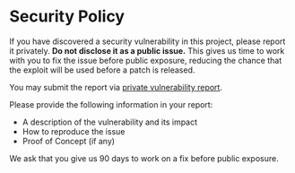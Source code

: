 # Security Policy

If you have discovered a security vulnerability in this project, please report it
privately. **Do not disclose it as a public issue.** This gives us time to work with you
to fix the issue before public exposure, reducing the chance that the exploit will be
used before a patch is released.

You may submit the report via [private vulnerability report].

Please provide the following information in your report:

- A description of the vulnerability and its impact
- How to reproduce the issue
- Proof of Concept (if any)

We ask that you give us 90 days to work on a fix before public exposure.

[private vulnerability report]: https://github.com/tprasadtp/go-githubapp/security/advisories/new
